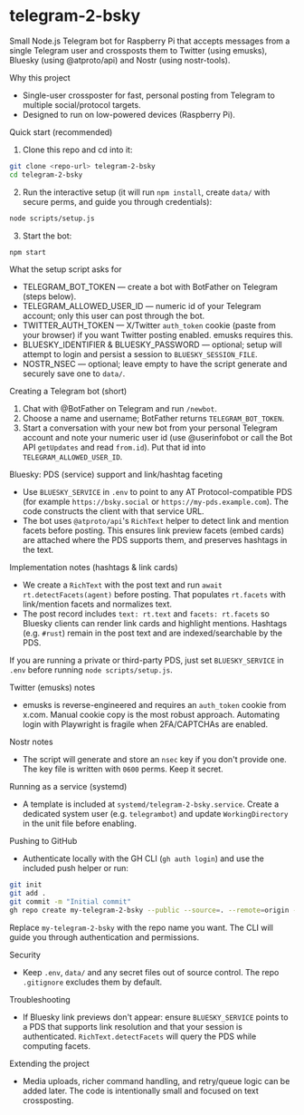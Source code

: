 # telegram-2-bsky

Small Node.js Telegram bot for Raspberry Pi that accepts messages from a single Telegram user and crossposts them to Twitter (using emusks), Bluesky (using @atproto/api) and Nostr (using nostr-tools).

Why this project
- Single-user crossposter for fast, personal posting from Telegram to multiple social/protocol targets.
- Designed to run on low-powered devices (Raspberry Pi).

Quick start (recommended)
1. Clone this repo and cd into it:

```bash
git clone <repo-url> telegram-2-bsky
cd telegram-2-bsky
```

2. Run the interactive setup (it will run `npm install`, create `data/` with secure perms, and guide you through credentials):

```bash
node scripts/setup.js
```

3. Start the bot:

```bash
npm start
```

What the setup script asks for
- TELEGRAM_BOT_TOKEN — create a bot with BotFather on Telegram (steps below).
- TELEGRAM_ALLOWED_USER_ID — numeric id of your Telegram account; only this user can post through the bot.
- TWITTER_AUTH_TOKEN — X/Twitter `auth_token` cookie (paste from your browser) if you want Twitter posting enabled. emusks requires this.
- BLUESKY_IDENTIFIER & BLUESKY_PASSWORD — optional; setup will attempt to login and persist a session to `BLUESKY_SESSION_FILE`.
- NOSTR_NSEC — optional; leave empty to have the script generate and securely save one to `data/`.

Creating a Telegram bot (short)
1. Chat with @BotFather on Telegram and run `/newbot`.
2. Choose a name and username; BotFather returns `TELEGRAM_BOT_TOKEN`.
3. Start a conversation with your new bot from your personal Telegram account and note your numeric user id (use @userinfobot or call the Bot API `getUpdates` and read `from.id`). Put that id into `TELEGRAM_ALLOWED_USER_ID`.

Bluesky: PDS (service) support and link/hashtag faceting
- Use `BLUESKY_SERVICE` in `.env` to point to any AT Protocol-compatible PDS (for example `https://bsky.social` or `https://my-pds.example.com`). The code constructs the client with that service URL.
- The bot uses `@atproto/api`'s `RichText` helper to detect link and mention facets before posting. This ensures link preview facets (embed cards) are attached where the PDS supports them, and preserves hashtags in the text.

Implementation notes (hashtags & link cards)
- We create a `RichText` with the post text and run `await rt.detectFacets(agent)` before posting. That populates `rt.facets` with link/mention facets and normalizes text.
- The post record includes `text: rt.text` and `facets: rt.facets` so Bluesky clients can render link cards and highlight mentions. Hashtags (e.g. `#rust`) remain in the post text and are indexed/searchable by the PDS.

If you are running a private or third-party PDS, just set `BLUESKY_SERVICE` in `.env` before running `node scripts/setup.js`.

Twitter (emusks) notes
- emusks is reverse-engineered and requires an `auth_token` cookie from x.com. Manual cookie copy is the most robust approach. Automating login with Playwright is fragile when 2FA/CAPTCHAs are enabled.

Nostr notes
- The script will generate and store an `nsec` key if you don't provide one. The key file is written with `0600` perms. Keep it secret.

Running as a service (systemd)
- A template is included at `systemd/telegram-2-bsky.service`. Create a dedicated system user (e.g. `telegrambot`) and update `WorkingDirectory` in the unit file before enabling.

Pushing to GitHub
- Authenticate locally with the GH CLI (`gh auth login`) and use the included push helper or run:

```bash
git init
git add .
git commit -m "Initial commit"
gh repo create my-telegram-2-bsky --public --source=. --remote=origin --push
```

Replace `my-telegram-2-bsky` with the repo name you want. The CLI will guide you through authentication and permissions.

Security
- Keep `.env`, `data/` and any secret files out of source control. The repo `.gitignore` excludes them by default.

Troubleshooting
- If Bluesky link previews don't appear: ensure `BLUESKY_SERVICE` points to a PDS that supports link resolution and that your session is authenticated. `RichText.detectFacets` will query the PDS while computing facets.

Extending the project
- Media uploads, richer command handling, and retry/queue logic can be added later. The code is intentionally small and focused on text crossposting.

